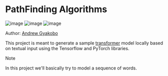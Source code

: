 # PathFinding Algorithms 

![image](https://img.shields.io/badge/Python-FFD43B?style=for-the-badge&logo=python&logoColor=blue)
![image](https://img.shields.io/badge/Numpy-777BB4?style=for-the-badge&logo=numpy&logoColor=white)
![image](https://img.shields.io/badge/windows%20terminal-4D4D4D?style=for-the-badge&logo=windows%20terminal&logoColor=white)

Author: [Andrew Gyakobo](https://github.com/Gyakobo)

This project is meant to generate a sample [transformer](https://pypi.org/project/transformers/) model locally based on textual input using the Tensorflow and PyTorch libraries.

>[!NOTE]
>In this project we'll basically try to model a sequence of words. 





